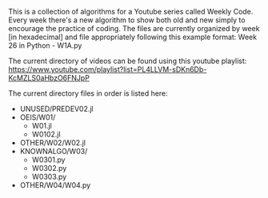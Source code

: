 This is a collection of algorithms for a Youtube series called Weekly Code. Every week there's a new algorithm to show both old and new simply to encourage the practice of coding. The files are currently organized by week [in hexadecimal] and file appropriately following this example format: Week 26 in Python - W1A.py 

The current directory of videos can be found using this youtube playlist:
https://www.youtube.com/playlist?list=PL4LLVM-sDKn6Db-KcMZLS0aHbzO6FNJpP

The current directory files in order is listed here:

- UNUSED/PREDEV02.jl
- OEIS/W01/
	- W01.jl
	- W0102.jl
- OTHER/W02/W02.jl
- KNOWNALGO/W03/
	- W0301.py
	- W0302.py
	- W0303.py
- OTHER/W04/W04.py
